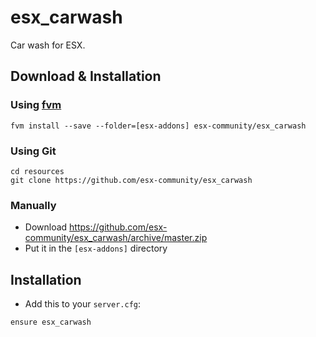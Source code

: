 # esx_carwash

Car wash for ESX.

## Download & Installation

### Using [fvm](https://github.com/qlaffont/fvm-installer)
```
fvm install --save --folder=[esx-addons] esx-community/esx_carwash
```

### Using Git
```
cd resources
git clone https://github.com/esx-community/esx_carwash
```

### Manually
- Download https://github.com/esx-community/esx_carwash/archive/master.zip
- Put it in the `[esx-addons]` directory

## Installation
- Add this to your `server.cfg`:

```
ensure esx_carwash
```
